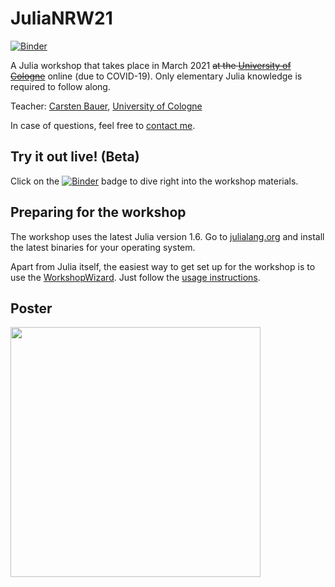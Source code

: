 # JuliaNRW21

[![Binder](https://mybinder.org/badge_logo.svg)](https://mybinder.org/v2/gh/crstnbr/JuliaNRW21/master)

A Julia workshop that takes place in March 2021 ~~at the [University of Cologne](https://www.portal.uni-koeln.de/index.php?id=9441&L=1)~~ online (due to COVID-19). Only elementary Julia knowledge is required to follow along.

Teacher: [Carsten Bauer](http://github.com/crstnbr), [University of Cologne](https://www.portal.uni-koeln.de/index.php?id=9441&L=1)

In case of questions, feel free to [contact me](http://github.com/crstnbr).

## Try it out live! (Beta)

Click on the [![Binder](https://mybinder.org/badge_logo.svg)](https://mybinder.org/v2/gh/crstnbr/JuliaNRW21/master) badge to dive right into the workshop materials.

## Preparing for the workshop

The workshop uses the latest Julia version 1.6. Go to [julialang.org](https://julialang.org/downloads/) and install the latest binaries for your operating system.

Apart from Julia itself, the easiest way to get set up for the workshop is to use the [WorkshopWizard](https://crstnbr.github.io/WorkshopWizard.jl/dev/). Just follow the [usage instructions](https://crstnbr.github.io/WorkshopWizard.jl/dev/usage/#Getting-the-latest-workshop-1).

## Poster

<a href="https://github.com/crstnbr/JuliaCologne21/raw/master/orga/poster/JuliaNRW21_poster.pdf"><img src="https://github.com/crstnbr/JuliaNRW21/raw/master/orga/poster/JuliaNRW21_poster.png" width=400px></a>
